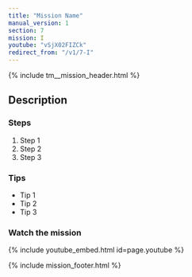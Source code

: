 ```yaml
---
title: "Mission Name"
manual_version: 1
section: 7
mission: I
youtube: "vSjX02FIZCk"
redirect_from: "/v1/7-I"
---
```


{% include tm__mission_header.html %}

## Description

### Steps

1. Step 1
2. Step 2
3. Step 3

### Tips

* Tip 1
* Tip 2
* Tip 3

### Watch the mission

{% include youtube_embed.html id=page.youtube %}

{% include mission_footer.html %}